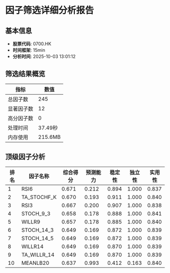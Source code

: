 # 因子筛选详细分析报告

## 基本信息
- **股票代码**: 0700.HK
- **时间框架**: 15min
- **分析时间**: 2025-10-03 13:01:12

## 筛选结果概览
| 指标 | 数值 |
|------|------|
| 总因子数 | 245 |
| 显著因子数 | 12 |
| 高分因子数 | 0 |
| 处理时间 | 37.49秒 |
| 内存使用 | 215.6MB |

## 顶级因子分析
| 排名 | 因子名称 | 综合得分 | 预测能力 | 稳定性 | 独立性 | 实用性 |
|------|----------|----------|----------|--------|--------|--------|
| 1 | RSI6 | 0.671 | 0.212 | 0.894 | 1.000 | 0.837 |
| 2 | TA_STOCHF_K | 0.670 | 0.193 | 0.911 | 1.000 | 0.840 |
| 3 | RSI3 | 0.667 | 0.200 | 0.907 | 1.000 | 0.838 |
| 4 | STOCH_9_3 | 0.658 | 0.178 | 0.888 | 1.000 | 0.841 |
| 5 | WILLR9 | 0.657 | 0.178 | 0.885 | 1.000 | 0.840 |
| 6 | STOCH_14_3 | 0.649 | 0.169 | 0.872 | 1.000 | 0.839 |
| 7 | STOCH_14_5 | 0.649 | 0.169 | 0.872 | 1.000 | 0.839 |
| 8 | WILLR14 | 0.649 | 0.169 | 0.870 | 1.000 | 0.839 |
| 9 | TA_WILLR_14 | 0.649 | 0.169 | 0.870 | 1.000 | 0.839 |
| 10 | MEANLB20 | 0.637 | 0.993 | 0.412 | 0.163 | 0.840 |
